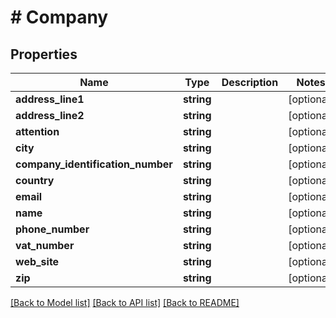 # # Company

## Properties

Name | Type | Description | Notes
------------ | ------------- | ------------- | -------------
**address_line1** | **string** |  | [optional]
**address_line2** | **string** |  | [optional]
**attention** | **string** |  | [optional]
**city** | **string** |  | [optional]
**company_identification_number** | **string** |  | [optional]
**country** | **string** |  | [optional]
**email** | **string** |  | [optional]
**name** | **string** |  | [optional]
**phone_number** | **string** |  | [optional]
**vat_number** | **string** |  | [optional]
**web_site** | **string** |  | [optional]
**zip** | **string** |  | [optional]

[[Back to Model list]](../../README.md#models) [[Back to API list]](../../README.md#endpoints) [[Back to README]](../../README.md)
